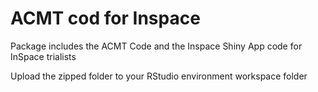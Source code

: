 # ACMT cod for Inspace
Package includes the ACMT Code and the Inspace Shiny App code for InSpace trialists

Upload the zipped folder to your RStudio environment workspace folder
